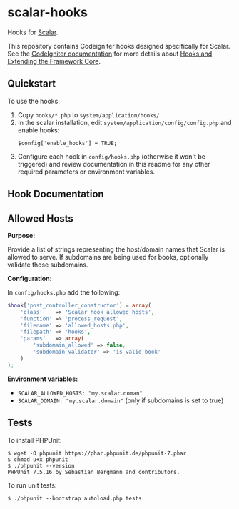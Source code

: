 # scalar-hooks

Hooks for [Scalar](https://github.com/anvc/scalar).

This repository contains Codeigniter hooks designed specifically for Scalar. See the [CodeIgniter documentation](https://codeigniter.com/userguide2/index.html) for more details about [Hooks and Extending the Framework Core](https://codeigniter.com/userguide2/general/hooks.html).

## Quickstart

To use the hooks:

1. Copy `hooks/*.php` to `system/application/hooks/`
2. In the scalar installation, edit `system/application/config/config.php` and enable hooks:
    ```
    $config['enable_hooks'] = TRUE;
    ```
4. Configure each hook in `config/hooks.php` (otherwise it won't be triggered) and review documentation in this readme for any other required parameters or environment variables.

## Hook Documentation

## Allowed Hosts

**Purpose:** 

Provide a list of strings representing the host/domain names that Scalar is allowed to serve. If subdomains are being used for books, optionally validate those subdomains.

**Configuration**:

In `config/hooks.php` add the following:

```php
$hook['post_controller_constructor'] = array(
    'class'    => 'Scalar_hook_allowed_hosts',
    'function' => 'process_request',
    'filename' => 'allowed_hosts.php',
    'filepath' => 'hooks',
    'params'   => array(
        'subdomain_allowed' => false, 
        'subdomain_validator' => 'is_valid_book'
    )
);
```

**Environment variables:**

- `SCALAR_ALLOWED_HOSTS: "my.scalar.doman"`
- `SCALAR_DOMAIN: "my.scalar.domain"` (only if subdomains is set to true)

## Tests

To install PHPUnit:

```
$ wget -O phpunit https://phar.phpunit.de/phpunit-7.phar
$ chmod u+x phpunit
$ ./phpunit --version
PHPUnit 7.5.16 by Sebastian Bergmann and contributors.
```

To run unit tests:

```
$ ./phpunit --bootstrap autoload.php tests
```
